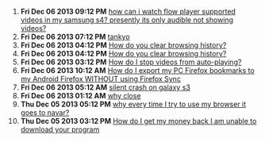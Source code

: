 1. **Fri Dec 06 2013 09:12 PM** [how can i watch flow player supported videos in my samsung s4? presently its only audible not showing videos?](https://support.mozilla.org/en-US/questions/979701?esab=a&s=&r=20&as=s "I am using samsung s4")
1. **Fri Dec 06 2013 07:12 PM** [tankyo](https://support.mozilla.org/en-US/questions/979695?esab=a&s=&r=21&as=s "Gahoa")
1. **Fri Dec 06 2013 04:12 PM** [How do you clear browsing history?](https://support.mozilla.org/en-US/questions/979689?esab=a&s=&r=22&as=s "locking this thread as duplicate, please continue at")
1. **Fri Dec 06 2013 04:12 PM** [How do you clear browsing history?](https://support.mozilla.org/en-US/questions/979688?esab=a&s=&r=23&as=s "I do not know how to clear  my browsing history.  Can you please help me?")
1. **Fri Dec 06 2013 03:12 PM** [How do I stop videos from auto-playing?](https://support.mozilla.org/en-US/questions/979685?esab=a&s=&r=24&as=s "Yahoo decided to follow the herd of those annoying advertisements and banne..")
1. **Fri Dec 06 2013 10:12 AM** [How do I export my PC Firefox bookmarks to my Android Firefox WITHOUT using Firefox Sync](https://support.mozilla.org/en-US/questions/979658?esab=a&s=&r=25&as=s "I do not wish to go through the laborious, poorly described process of inst..")
1. **Fri Dec 06 2013 05:12 AM** [silent crash on galaxy s3](https://support.mozilla.org/en-US/questions/979620?esab=a&s=&r=26&as=s "firefox seems to crash silently after some time of browsing.  the crash rep..")
1. **Fri Dec 06 2013 01:12 AM** [why close](https://support.mozilla.org/en-US/questions/979615?esab=a&s=&r=27&as=s "please open fb thanks you help me")
1. **Thu Dec 05 2013 05:12 PM** [why every time I try to use my browser it goes to navar?](https://support.mozilla.org/en-US/questions/979588?esab=a&s=&r=28&as=s "I set my page to Google,  but it still goes to naval, in a different langua..")
1. **Thu Dec 05 2013 03:12 PM** [How do I get my money back I am unable to download your program](https://support.mozilla.org/en-US/questions/979582?esab=a&s=&r=29&as=s "Since my iPad will not down load the program I am requesting my money back...")
